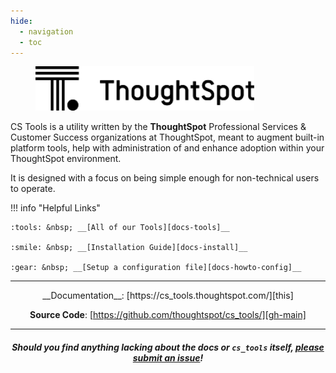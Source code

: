 ```yaml
---
hide:
  - navigation
  - toc
---
```


<style>
  .md-grid { max-width: 75%; }
  .md-typeset h1, .md-content__button { display: none; }
</style>

<figure><img src="assets/logo_black.svg" width="350"/></figure>

CS Tools is a utility written by the __ThoughtSpot__ Professional Services & Customer
Success organizations at ThoughtSpot, meant to augment built-in platform tools, help
with administration of and enhance adoption within your ThoughtSpot environment.

It is designed with a focus on being simple enough for non-technical users to operate.

!!! info "Helpful Links"

    :tools: &nbsp; __[All of our Tools][docs-tools]__

    :smile: &nbsp; __[Installation Guide][docs-install]__

    :gear: &nbsp; __[Setup a configuration file][docs-howto-config]__

---

<center>
__Documentation__: [https://cs_tools.thoughtspot.com/][this]

__Source Code__: [https://github.com/thoughtspot/cs_tools/][gh-main]

---

##### *Should you find anything lacking about the docs or* `cs_tools` *itself, [please submit an issue][gh-issue]!*
</center>


[docs-tools]: cs-tools/overview.md
[docs-install]: how-to/install-upgrade-cs-tools.md
[docs-howto-config]: how-to/configuration-file.md
[this]: https://cs_tools.thoughtspot.com/
[gh-main]: https://github.com/thoughtspot/cs_tools/
[gh-issue]: https://github.com/thoughtspot/cs_tools/issues/new
